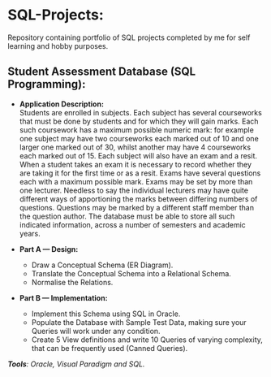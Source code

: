 # SQL-Projects:
Repository containing portfolio of SQL projects completed by me for self learning and hobby purposes. <br>

## Student Assessment Database (SQL Programming):
- **Application Description:**<br>
Students are enrolled in subjects. Each subject has several courseworks that must be done by  students and for which they will gain marks. Each such coursework has a maximum possible numeric  mark: for example one subject may have two courseworks each marked out of 10 and one larger one  marked out of 30, whilst another may have 4 courseworks each marked out of 15. Each subject will  also have an exam and a resit. When a student takes an exam it is necessary to record whether they  are taking it for the first time or as a resit. Exams have several questions each with a maximum  possible mark. Exams may be set by more than one lecturer. Needless to say the individual lecturers  may have quite different ways of apportioning the marks between differing numbers of questions.  Questions may be marked by a different staff member than the question author. The database must be  able to store all such indicated information, across a number of semesters and academic years.

- **Part A — Design:**
  - Draw a Conceptual Schema (ER Diagram).
  - Translate the Conceptual Schema into a Relational Schema.
  - Normalise the Relations.<br>
  
- **Part B — Implementation:**
  - Implement this Schema using SQL in Oracle.
  - Populate the Database with Sample Test Data, making sure your Queries will work under any condition.
  - Create 5 View definitions and write 10 Queries of varying complexity, that can be frequently used (Canned Queries).
  
_**Tools**: Oracle, Visual Paradigm and SQL._
#
